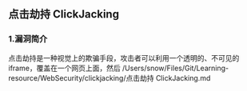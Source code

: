 ## 点击劫持 ClickJacking
### 1.漏洞简介
点击劫持是一种视觉上的欺骗手段，攻击者可以利用一个透明的、不可见的iframe，覆盖在一个网页上面，然后
/Users/snow/Files/Git/Learning-resource/WebSecurity/clickjacking/点击劫持 ClickJacking.md
